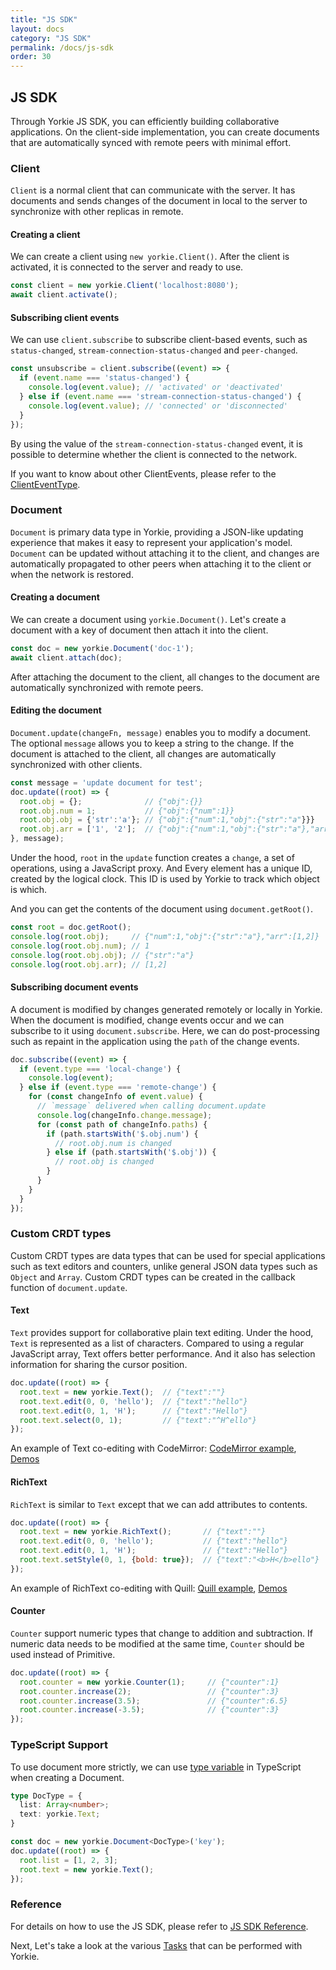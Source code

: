 ```yaml
---
title: "JS SDK"
layout: docs
category: "JS SDK"
permalink: /docs/js-sdk
order: 30
---
```


## JS SDK

Through Yorkie JS SDK, you can efficiently building collaborative applications. On the client-side implementation, you can create documents that are automatically synced with remote peers with minimal effort.

### Client

`Client` is a normal client that can communicate with the server. It has documents and sends changes of the document in local to the server to synchronize with other replicas in remote.

#### Creating a client

We can create a client using `new yorkie.Client()`. After the client is activated, it is connected to the server and ready to use.

```javascript
const client = new yorkie.Client('localhost:8080');
await client.activate();
```

#### Subscribing client events

We can use `client.subscribe` to subscribe client-based events, such as `status-changed`, `stream-connection-status-changed` and `peer-changed`. 

```javascript
const unsubscribe = client.subscribe((event) => {
  if (event.name === 'status-changed') {
    console.log(event.value); // 'activated' or 'deactivated'
  } else if (event.name === 'stream-connection-status-changed') {
    console.log(event.value); // 'connected' or 'disconnected'
  }
});
```

By using the value of the `stream-connection-status-changed` event, it is possible to determine whether the client is connected to the network.

If you want to know about other ClientEvents, please refer to the [ClientEventType](https://yorkie.dev/yorkie-js-sdk/yorkie-js-sdk.clienteventtype).

### Document

`Document` is primary data type in Yorkie, providing a JSON-like updating experience that makes it easy to represent your application's model. `Document` can be updated without attaching it to the client, and changes are automatically propagated to other peers when attaching it to the client or when the network is restored.

#### Creating a document

We can create a document using `yorkie.Document()`. Let's create a document with a key of document then attach it into the client.

```javascript
const doc = new yorkie.Document('doc-1');
await client.attach(doc);
```

After attaching the document to the client, all changes to the document are automatically synchronized with remote peers.

#### Editing the document

`Document.update(changeFn, message)` enables you to modify a document. The optional `message` allows you to keep a string to the change. If the document is attached to the client, all changes are automatically synchronized with other clients.

```javascript
const message = 'update document for test';
doc.update((root) => {
  root.obj = {};              // {"obj":{}}
  root.obj.num = 1;           // {"obj":{"num":1}}
  root.obj.obj = {'str':'a'}; // {"obj":{"num":1,"obj":{"str":"a"}}}
  root.obj.arr = ['1', '2'];  // {"obj":{"num":1,"obj":{"str":"a"},"arr":[1,2]}}
}, message);
```

Under the hood, `root` in the `update` function creates a `change`, a set of operations, using a JavaScript proxy. And Every element has a unique ID, created by the logical clock. This ID is used by Yorkie to track which object is which.

And you can get the contents of the document using `document.getRoot()`.

```javascript
const root = doc.getRoot();
console.log(root.obj);     // {"num":1,"obj":{"str":"a"},"arr":[1,2]}
console.log(root.obj.num); // 1
console.log(root.obj.obj); // {"str":"a"}
console.log(root.obj.arr); // [1,2]
```

#### Subscribing document events

A document is modified by changes generated remotely or locally in Yorkie. When the document is modified, change events occur and we can subscribe to it using `document.subscribe`. Here, we can do post-processing such as repaint in the application using the `path` of the change events.

```javascript
doc.subscribe((event) => {
  if (event.type === 'local-change') {
    console.log(event);
  } else if (event.type === 'remote-change') {
    for (const changeInfo of event.value) {
      // `message` delivered when calling document.update
      console.log(changeInfo.change.message);
      for (const path of changeInfo.paths) {
        if (path.startsWith('$.obj.num') {
          // root.obj.num is changed
        } else if (path.startsWith('$.obj')) {
          // root.obj is changed
        }
      }
    }
  }
});
```

### Custom CRDT types

Custom CRDT types are data types that can be used for special applications such as text editors and counters, unlike general JSON data types such as `Object` and `Array`. Custom CRDT types can be created in the callback function of `document.update`.

#### Text

`Text` provides support for collaborative plain text editing. Under the hood, `Text` is represented as a list of characters. Compared to using a regular JavaScript array, Text offers better performance. And it also has selection information for sharing the cursor position.

```javascript
doc.update((root) => {
  root.text = new yorkie.Text();  // {"text":""}
  root.text.edit(0, 0, 'hello');  // {"text":"hello"}
  root.text.edit(0, 1, 'H');      // {"text":"Hello"}
  root.text.select(0, 1);         // {"text":"^H^ello"}
});
```

An example of Text co-editing with CodeMirror: [CodeMirror example](https://github.com/yorkie-team/yorkie-js-sdk/blob/main/examples/index.html), [Demos](/demos)

#### RichText

`RichText` is similar to `Text` except that we can add attributes to contents.

```javascript
doc.update((root) => {
  root.text = new yorkie.RichText();       // {"text":""}
  root.text.edit(0, 0, 'hello');           // {"text":"hello"}
  root.text.edit(0, 1, 'H');               // {"text":"Hello"}
  root.text.setStyle(0, 1, {bold: true});  // {"text":"<b>H</b>ello"}
});
```

An example of RichText co-editing with Quill: [Quill example](https://github.com/yorkie-team/yorkie-js-sdk/blob/main/examples/quill.html), [Demos](/demos)

#### Counter
`Counter` support numeric types that change to addition and subtraction. If numeric data needs to be modified at the same time, `Counter` should be used instead of Primitive.

```javascript
doc.update((root) => {
  root.counter = new yorkie.Counter(1);     // {"counter":1}
  root.counter.increase(2);                 // {"counter":3}
  root.counter.increase(3.5);               // {"counter":6.5}
  root.counter.increase(-3.5);              // {"counter":3}
});
```

### TypeScript Support

To use document more strictly, we can use [type variable](https://www.typescriptlang.org/docs/handbook/2/generics.html) in TypeScript when creating a Document.

```typescript
type DocType = {
  list: Array<number>;
  text: yorkie.Text;
}

const doc = new yorkie.Document<DocType>('key');
doc.update((root) => {
  root.list = [1, 2, 3];
  root.text = new yorkie.Text();
});
```

### Reference

For details on how to use the JS SDK, please refer to [JS SDK Reference](https://yorkie.dev/yorkie-js-sdk).

Next, Let's take a look at the various [Tasks](./tasks) that can be performed with Yorkie.

